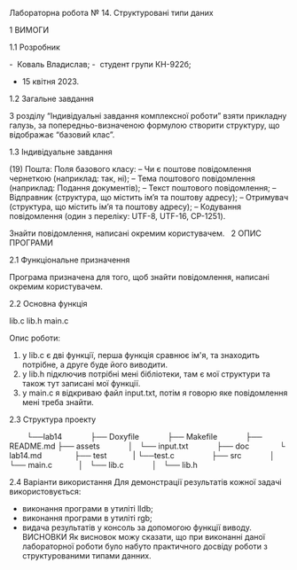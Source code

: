 Лабораторна робота № 14. 
Структуровані типи даних

1 ВИМОГИ 

1.1 Розробник 

-  Коваль Владислав; 
-  студент групи КН-922б; 
-  15 квітня 2023. 

1.2 Загальне завдання 

З розділу “Індивідуальні завдання комплексної роботи” взяти прикладну галузь, за попередньо-визначеною формулою
створити структуру, що відображає “базовий клас”.

1.3 Індивідуальне завдання 

(19) Пошта:
Поля базового класу:
– Чи є поштове повідомлення чернеткою (наприклад: так, ні);
– Тема поштового повідомлення (наприклад: Подання документів);
– Текст поштового повідомлення;
– Відправник (структура, що містить ім’я та поштову адресу);
– Отримувач (структура, що містить ім’я та поштову адресу);
– Кодування повідомлення (один з переліку: UTF-8, UTF-16, CP-1251).

Знайти повідомлення, написані окремим користувачем.
 
2 ОПИС ПРОГРАМИ 

2.1 Функціональне призначення 

Програма призначена для того, щоб знайти повідомлення, написані окремим користувачем.  

2.2 Основна функція         

lib.c   lib.h   main.c 

Опис роботи:  

1) у lib.c є дві функції, перша функція сравнює ім'я, та знаходить потрібне, а друге буде його виводити.
2) у lib.h підключив потрібні мені бібліотеки, там є мої структури та також тут записані мої функції.
3) у main.c я відкриваю файл input.txt, потім я говорю яке повідомлення мені треба знайти.


2.3 Структура проекту 

        └──lab14 
            ├── Doxyfile 
            ├── Makefile 
            ├── README.md 
            ├── assets 
            │   └── input.txt
            ├── doc  
            └ lab14.md  
            ├── test
            |  └──test.c    
            ├── src 
            │   └── main.c
            │   └── lib.c
            │   └── lib.h

 
2.4 Варіанти використання
Для демонстрації результатів кожної задачі використовується:
- виконання програми в утиліті lldb;
- виконання програми в утиліті rgb;
- видача результатів у консоль за допомогою функції виводу.
 
 
ВИСНОВКИ 
Як висновок можу сказати, що при виконанні даної лабораторної роботи було набуто практичного досвіду роботи з структурованими типами данних.